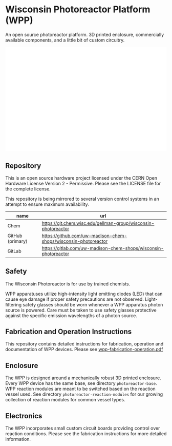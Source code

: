 # Wisconsin Photoreactor Platform (WPP)

An open source photoreactor platform. 3D printed enclosure, commercially available components, and a little bit of custom circuitry.

![WPP photo](./coverart.jpg)

## Repository

This is an open source hardware project licensed under the CERN Open Hardware License Version 2 - Permissive.
Please see the LICENSE file for the complete license.

This repository is being mirrored to several version control systems in an attempt to ensure maximum availability.

| name             | url                                                             |
| ---------------- | --------------------------------------------------------------- |
| Chem             | https://git.chem.wisc.edu/gellman-group/wisconsin-photoreactor  |
| GitHub (primary) | https://github.com/uw-madison-chem-shops/wisconsin-photoreactor |
| GitLab           | https://gitlab.com/uw-madison-chem-shops/wisconsin-photoreactor |

## Safety

The Wisconsin Photoreactor is for use by trained chemists.

WPP apparatuses utilize high-intensity light emitting diodes (LED) that can cause eye damage if proper safety precautions are not observed. 
Light-filtering safety glasses should be worn whenever a WPP apparatus photon source is powered. 
Care must be taken to use safety glasses protective against the specific emission wavelengths of a photon source.

## Fabrication and Operation Instructions

This repository contains detailed instructions for fabrication, operation and documentation of WPP devices.
Please see [wpp-fabrication-operation.pdf](./fabrication-and-operation-instructions/wpp-fabrication-operation.tex)

## Enclosure

The WPP is designed around a mechanically robust 3D printed enclosure.
Every WPP device has the same base, see directory `photoreactor-base`.
WPP reaction modules are meant to be switched based on the reaction vessel used.
See directory `photoreactor-reaction-modules` for our growing collection of reaction modules for common vessel types.

## Electronics

The WPP incorporates small custom circuit boards providing control over reaction conditions.
Please see the fabrication instructions for more detailed information.
